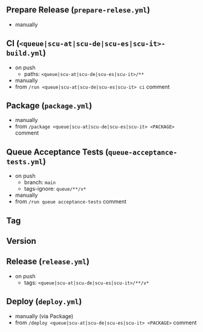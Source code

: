 ## Prepare Release (`prepare-relese.yml`)

- manually

## CI (`<queue|scu-at|scu-de|scu-es|scu-it>-build.yml`)

- on push
  - paths: `<queue|scu-at|scu-de|scu-es|scu-it>/**`
- manually
- from `/run <queue|scu-at|scu-de|scu-es|scu-it> ci` comment

## Package (`package.yml`)

- manually
- from `/package <queue|scu-at|scu-de|scu-es|scu-it> <PACKAGE>` comment

## Queue Acceptance Tests (`queue-acceptance-tests.yml`)

- on push
  - branch: `main`
  - tags-ignore: `queue/**/v*`
- manually
- from `/run queue acceptance-tests` comment

## Tag



## Version



## Release (`release.yml`)

- on push
  - tags: `<queue|scu-at|scu-de|scu-es|scu-it>/**/v*`

## Deploy (`deploy.yml`)

- manually (via Package)
- from `/deploy <queue|scu-at|scu-de|scu-es|scu-it> <PACKAGE>` comment
